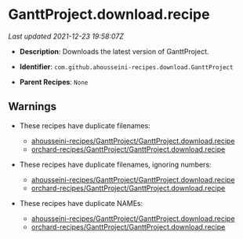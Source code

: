 # GanttProject.download.recipe

_Last updated 2021-12-23 19:58:07Z_

- **Description**: Downloads the latest version of GanttProject.

- **Identifier**: `com.github.ahousseini-recipes.download.GanttProject`

- **Parent Recipes**: `None`

## Warnings

- These recipes have duplicate filenames:
    - [ahousseini-recipes/GanttProject/GanttProject.download.recipe](/autopkg-dupe-tracker/ahousseini-recipes/GanttProject/GanttProject.download.recipe)
    - [orchard-recipes/GanttProject/GanttProject.download.recipe](/autopkg-dupe-tracker/orchard-recipes/GanttProject/GanttProject.download.recipe)

- These recipes have duplicate filenames, ignoring numbers:
    - [ahousseini-recipes/GanttProject/GanttProject.download.recipe](/autopkg-dupe-tracker/ahousseini-recipes/GanttProject/GanttProject.download.recipe)
    - [orchard-recipes/GanttProject/GanttProject.download.recipe](/autopkg-dupe-tracker/orchard-recipes/GanttProject/GanttProject.download.recipe)

- These recipes have duplicate NAMEs:
    - [ahousseini-recipes/GanttProject/GanttProject.download.recipe](/autopkg-dupe-tracker/ahousseini-recipes/GanttProject/GanttProject.download.recipe)
    - [orchard-recipes/GanttProject/GanttProject.download.recipe](/autopkg-dupe-tracker/orchard-recipes/GanttProject/GanttProject.download.recipe)